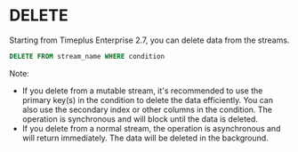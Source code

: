 # DELETE

Starting from Timeplus Enterprise 2.7, you can delete data from the streams.

```sql
DELETE FROM stream_name WHERE condition
```

Note:
* If you delete from a mutable stream, it's recommended to use the primary key(s) in the condition to delete the data efficiently. You can also use the secondary index or other columns in the condition. The operation is synchronous and will block until the data is deleted.
* If you delete from a normal stream, the operation is asynchronous and will return immediately. The data will be deleted in the background.
